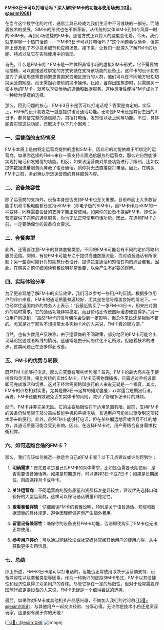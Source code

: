 **FM卡3日卡可以打电话吗？深入解析FM卡的功能与使用场景[[TG💪+ @esim1088](https://t.me/s/esim1088)]**

在当今这个数字化的时代，通信工具已经成为我们生活中不可或缺的一部分。而随着技术的发展，SIM卡的形式也在不断革新。从传统的实体SIM卡到如今风靡一时的eSIM卡，再到小巧便捷的FM卡，通信方式正以惊人的速度变化着。今天，我们就来聊聊一个热门话题——“FM卡3日卡可以打电话吗？”这个问题看似简单，但实际上涉及到了不少技术细节和应用场景。接下来，让我们一起深入了解FM卡的功能、特点以及它在实际使用中的表现。

首先，什么是FM卡呢？FM卡是一种体积非常小巧的虚拟SIM卡形式，它不需要物理插槽，可以直接通过绑定的方式安装在支持该功能的设备上。这种卡的设计初衷是为了满足那些需要频繁更换国家或地区旅行的人群，他们可以在不同地方轻松切换运营商网络，而无需担心繁琐的换卡操作。比如，当你出国旅游时，只需购买一张本地的FM卡，就可以享受当地的通话和数据服务。这种灵活性使得FM卡成为了一种极为便捷的选择。

那么，回到问题的核心：FM卡3日卡是否可以打电话呢？答案是肯定的。实际上，FM卡的设计初衷之一就是提供语音通话功能。无论是FM卡还是其衍生出的3日卡，都具备完整的通信能力，包括打电话、发短信以及上网等功能。不过，具体能否实现这些功能，还取决于以下几个因素：

### **一、运营商的支持情况**
FM卡本质上是由特定运营商提供的虚拟SIM卡，因此它的功能依赖于所绑定的运营商。如果你选择的FM卡来自一家支持全面通信服务的运营商，那么它自然能够实现打电话和发短信的功能。相反，如果该运营商对某些功能进行了限制，比如仅提供数据流量服务而屏蔽了语音通话，则你将无法直接拨打电话。因此，在购买FM卡之前，务必确认所选运营商的具体服务内容。

### **二、设备兼容性**
除了运营商的支持外，设备本身是否支持FM卡也至关重要。目前市面上大多数智能手机和平板电脑都已支持eSIM卡（即电子版的SIM卡），而FM卡作为eSIM的一种变体，同样需要设备的支持才能正常使用。如果你的设备不兼容FM卡，即使运营商提供了完整的通信服务，你也无法正常使用电话功能。因此，在选购FM卡之前，一定要确保你的设备符合要求。

### **三、套餐类型**
此外，还需要注意FM卡的具体套餐类型。不同的FM卡可能会有不同的定价策略和服务范围。例如，有些FM卡可能专注于提供高速数据流量，而对语音通话有所限制；另一些则可能针对短期旅行者设计，提供包含通话和短信在内的综合套餐。因此，在购买之前仔细阅读套餐说明非常重要，以免产生不必要的误解。

### **四、实际体验分享**
为了更直观地了解FM卡的实际效果，我们可以参考一些用户的反馈。根据多位用户的评价来看，FM卡的通话质量普遍较好，尤其是在信号覆盖良好的情况下。一位经常往返国内外的商务人士表示：“我最近购买了一张FM卡3日卡，用来应对国外的临时需求。它的通话功能非常稳定，而且价格比传统国际漫游便宜得多。”另一位用户则提到：“虽然FM卡的信号偶尔会受到一定影响，但总体来说还是相当不错的。尤其是对于那些不想携带太多实物卡片的人来说，FM卡真的很方便。”

当然，也有少数用户反映称，由于运营商的不同政策，部分地区的FM卡可能会出现延迟接通或者断线的情况。这通常是由于网络优化不足所致，但随着技术的进步，这类问题正在逐步得到改善。

### **五、FM卡的优势与局限**
既然FM卡能够打电话，那么它究竟有哪些优势呢？首先，FM卡的最大亮点在于便携性和灵活性。相比传统的实体SIM卡，FM卡无需物理插拔，只需通过手机设置即可完成激活和切换。这对于经常需要跨国旅行的人来说无疑是一个福音。其次，FM卡的价格相对实惠，尤其是像3日卡这样的短期套餐，非常适合短期出行者。再者，FM卡还能有效避免丢失实体卡的风险，减少了管理多张卡片的麻烦。

然而，FM卡并非完美无缺。它的主要局限性在于适用范围有限。目前，支持FM卡的设备仍然局限于部分高端智能手机和平板电脑，普通用户可能难以享受到这项技术带来的便利。此外，虽然FM卡能够打电话，但在某些偏远地区或信号不佳的地方，其通话质量可能会受到影响。因此，在选择FM卡时，用户需结合自身需求权衡利弊。

### **六、如何选购合适的FM卡？**
那么，我们应该如何挑选一款适合自己的FM卡呢？以下几点建议或许能帮到你：

1. **明确需求**：首先要清楚自己对FM卡的具体需求，比如是否需要长期使用、是否需要语音通话等。如果是短期旅行，可以选择3日卡或7日卡；如果是长期居住，则应选择月卡或年卡。
   
2. **关注运营商**：不同运营商的服务质量和资费标准差异较大，建议优先选择口碑较好的大型运营商，这样可以保证通话质量和稳定性。

3. **查看套餐详情**：仔细阅读FM卡的套餐说明，特别是关于语音通话、短信和数据流量的具体规定，避免因理解偏差而产生额外费用。

4. **留意设备兼容性**：确保你的设备支持FM卡功能，否则即使购买了FM卡也无法正常使用。

5. **参考用户评价**：可以通过网络论坛或社交媒体查阅其他用户的使用心得，从中获取更多实用信息。

### **七、总结**
综上所述，FM卡3日卡是可以打电话的，但能否正常使用取决于运营商支持、设备兼容性以及套餐类型等因素。作为一种新兴的虚拟SIM卡形式，FM卡以其便捷性和经济性赢得了众多用户的青睐。尽管它存在一定的局限性，但对于经常需要跨国旅行或更换设备的人来说，FM卡无疑是一个值得尝试的选择。

最后，如果你对FM卡或其他相关产品感兴趣，不妨加入我们的讨论群[[TG💪+ @esim1088](https://t.me/s/esim1088)]，与其他用户一起交流经验、分享心得。无论你是技术小白还是资深玩家，这里都有属于你的天地！

[[TG💪+ @esim1088](https://t.me/s/esim1088) ![Image](https://i.postimg.cc/4NQfJmqS/Snipaste-2025-05-13-00-14-12.png)]